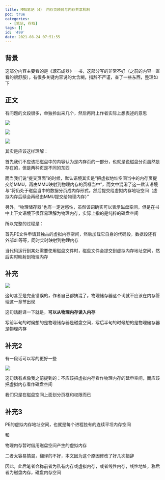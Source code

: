 ```yaml
---
title: MMU笔记（4） 内存页映射与内存共享机制
poc: true
categories:
  - [笔记, 存档]
tags: []
id: '499'
date: 2021-08-24 07:51:55
---
```


## 背景

这部分内容主要看的是《琢石成器》一书，这部分写的非常不好（之前的内容一直看的很舒服），有很多关键内容说的太含糊，措辞不严谨，查了一些东西，整理如下

## 正文

有问题的文段很多，单独拎出来几个，然后再附上作者实际上想表述的意思

![](https://raw.githubusercontent.com/Valkierja/ALLPIC/main/img/202303172117030.png)

![](https://raw.githubusercontent.com/Valkierja/ALLPIC/main/img/202303172116497.png)

![](https://raw.githubusercontent.com/Valkierja/ALLPIC/main/img/202303181050453.png)

其实是应该这样理解：

首先我们不应该把磁盘中的内容认为是内存页的一部分，也就是说磁盘分页虽然是存在的，但是两种页是不同的东西

而当我们说“提交页面”的时候，默认语境其实是“把虚拟地址空间当中的内存页提交给MMU，再由MMU映射到物理内存的页框当中”，而文中混淆了这一默认语境与“将仍处于磁盘当中的数据分页成内存形式，然后提交给虚拟内存地址空间（虚拟内存后续会再经由MMU提交给物理内存）”

另外，“物理储存器”也有一定迷惑性，虽然该词确实可以表示磁盘空间，但是在书中上下文语境下很容易理解为物理内存，实际上指的是纯粹的磁盘空间

所以完整的过程是：

首先PE文件申请其独占的虚拟内存空间，然后加载它自身的代码段，数据段还有外部dll等等，同时实时映射到物理内存

当代码运行到某处需要使用磁盘文件时，磁盘文件会提交到虚拟内存地址空间，然后实时映射到物理内存

## 补充

![](https://raw.githubusercontent.com/Valkierja/ALLPIC/main/img/202303172117489.png)

这句甚至是完全错误的，作者自己都搞混了，物理储存器这个词就不应该在内存管理这一章节出现

这句话翻译一下就是，**可以从物理内存读入内存**

写前半句的时候想的是物理储存器是磁盘空间，写后半句的时候想的是物理储存器是物理内存

## 补充2

有一段话可以写的更好一些

![](https://raw.githubusercontent.com/Valkierja/ALLPIC/main/img/202303172117208.png)

这句话有点像我之前提到的：不应该把虚拟内存看作物理内存的延申空间，而应该把虚拟内存看作磁盘空间

我们只是在磁盘空间上面划分页框和权限而已

## 补充3

PE的虚拟内存地址空间，也就是每个进程独有的连续平坦内存空间

和

物理内存暂时借用磁盘空间产生的虚拟内存

二者太容易搞混，翻译的不好，本文因为这个原因修改了好几次措辞

因此，此后笔者会称前者为私有内存或虚拟内存，或者线性内存，线性地址，称后者为磁盘内存，磁盘内存空间